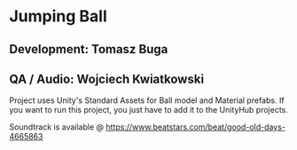 # Jumping Ball
## Development: Tomasz Buga
## QA / Audio: Wojciech Kwiatkowski

Project uses Unity's Standard Assets for Ball model and Material prefabs. 
If you want to run this project, you just have to add it to the UnityHub projects. 

Soundtrack is available @ https://www.beatstars.com/beat/good-old-days-4665863
